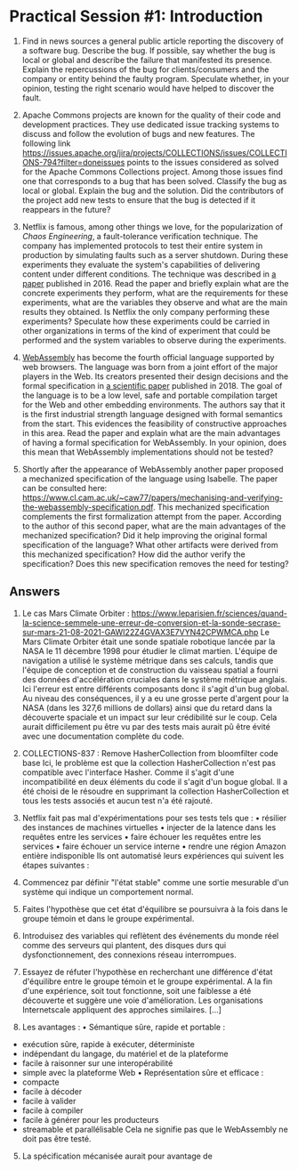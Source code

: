 # Practical Session #1: Introduction

1. Find in news sources a general public article reporting the discovery of a software bug. Describe the bug. If possible, say whether the bug is local or global and describe the failure that manifested its presence. Explain the repercussions of the bug for clients/consumers and the company or entity behind the faulty program. Speculate whether, in your opinion, testing the right scenario would have helped to discover the fault.

2. Apache Commons projects are known for the quality of their code and development practices. They use dedicated issue tracking systems to discuss and follow the evolution of bugs and new features. The following link https://issues.apache.org/jira/projects/COLLECTIONS/issues/COLLECTIONS-794?filter=doneissues points to the issues considered as solved for the Apache Commons Collections project. Among those issues find one that corresponds to a bug that has been solved. Classify the bug as local or global. Explain the bug and the solution. Did the contributors of the project add new tests to ensure that the bug is detected if it reappears in the future?

3. Netflix is famous, among other things we love, for the popularization of *Chaos Engineering*, a fault-tolerance verification technique. The company has implemented protocols to test their entire system in production by simulating faults such as a server shutdown. During these experiments they evaluate the system's capabilities of delivering content under different conditions. The technique was described in [a paper](https://arxiv.org/ftp/arxiv/papers/1702/1702.05843.pdf) published in 2016. Read the paper and briefly explain what are the concrete experiments they perform, what are the requirements for these experiments, what are the variables they observe and what are the main results they obtained. Is Netflix the only company performing these experiments? Speculate how these experiments could be carried in other organizations in terms of the kind of experiment that could be performed and the system variables to observe during the experiments.

4. [WebAssembly](https://webassembly.org/) has become the fourth official language supported by web browsers. The language was born from a joint effort of the major players in the Web. Its creators presented their design decisions and the formal specification in [a scientific paper](https://people.mpi-sws.org/~rossberg/papers/Haas,%20Rossberg,%20Schuff,%20Titzer,%20Gohman,%20Wagner,%20Zakai,%20Bastien,%20Holman%20-%20Bringing%20the%20Web%20up%20to%20Speed%20with%20WebAssembly.pdf) published in 2018. The goal of the language is to be a low level, safe and portable compilation target for the Web and other embedding environments. The authors say that it is the first industrial strength language designed with formal semantics from the start. This evidences the feasibility of constructive approaches in this area. Read the paper and explain what are the main advantages of having a formal specification for WebAssembly. In your opinion, does this mean that WebAssembly implementations should not be tested? 

5.  Shortly after the appearance of WebAssembly another paper proposed a mechanized specification of the language using Isabelle. The paper can be consulted here: https://www.cl.cam.ac.uk/~caw77/papers/mechanising-and-verifying-the-webassembly-specification.pdf. This mechanized specification complements the first formalization attempt from the paper. According to the author of this second paper, what are the main advantages of the mechanized specification? Did it help improving the original formal specification of the language? What other artifacts were derived from this mechanized specification? How did the author verify the specification? Does this new specification removes the need for testing?


## Answers

1. Le cas Mars Climate Orbiter : https://www.leparisien.fr/sciences/quand-la-science-semmele-une-erreur-de-conversion-et-la-sonde-secrase-sur-mars-21-08-2021-GAWI22Z4GVAX3E7VYN42CPWMCA.php
Le Mars Climate Orbiter était une sonde spatiale robotique lancée par la NASA le 11 décembre 1998 pour étudier le climat martien. L'équipe de navigation a utilisé le système métrique dans ses calculs, tandis que l'équipe de conception et de construction du vaisseau spatial a fourni des données d'accélération cruciales dans le système métrique anglais. Ici l'erreur est entre différents composants donc il s'agit d'un bug global.
Au niveau des conséquences, il y a eu une grosse perte d'argent pour la NASA (dans les 327,6 millions de dollars) ainsi que du retard dans la découverte spaciale et un impact sur leur crédibilité sur le coup. Cela aurait difficilement pu être vu par des tests mais aurait pû être évité avec une documentation complète du code.


2. COLLECTIONS-837 : Remove HasherCollection from bloomfilter code base
Ici, le problème est que la collection HasherCollection n'est pas compatible avec l'interface Hasher. Comme il s'agit d'une incompatibilité en deux éléments du code il s'agit d'un bogue global. Il a été choisi de le résoudre en supprimant la collection HasherCollection et tous les tests associés et aucun test n'a été rajouté.


3. Netflix fait pas mal d'expérimentations pour ses tests tels que :
  • résilier des instances de machines virtuelles
  • injecter de la latence dans les requêtes entre les services
  • faire échouer les requêtes entre les services
  • faire échouer un service interne
  • rendre une région Amazon entière indisponible
Ils ont automatisé leurs expériences qui suivent les étapes suivantes :
  1. Commencez par définir "l'état stable" comme une sortie mesurable d'un système qui indique un comportement normal.
  2. Faites l'hypothèse que cet état d'équilibre se poursuivra à la fois dans le groupe témoin et dans le groupe expérimental.
  3. Introduisez des variables qui reflètent des événements du monde réel comme des serveurs qui plantent, des disques durs qui dysfonctionnement, des connexions réseau interrompues.
  4. Essayez de réfuter l'hypothèse en recherchant une différence d'état d'équilibre entre le groupe témoin et le groupe expérimental.
A la fin d'une expérience, soit tout fonctionne, soit une faiblesse a été découverte et suggère une voie d'amélioration.
Les organisations Internetscale appliquent des approches similaires.
[...]


4. Les avantages :
• Sémantique sûre, rapide et portable : 
  - exécution sûre, rapide à exécuter, déterministe
  - indépendant du langage, du matériel et de la plateforme
  - facile à raisonner sur une interopérabilité
  - simple avec la plateforme Web
• Représentation sûre et efficace :
  - compacte
  - facile à décoder
  - facile à valider
  - facile à compiler
  - facile à générer pour les producteurs
  - streamable et parallélisable
Cela ne signifie pas que le WebAssembly ne doit pas être testé.

5. La spécification mécanisée aurait pour avantage de 
